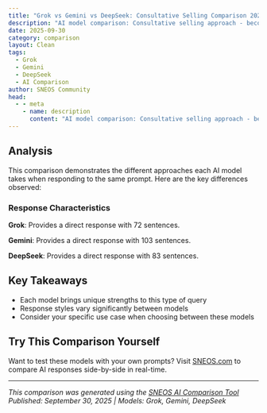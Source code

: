 ```yaml
---
title: "Grok vs Gemini vs DeepSeek: Consultative Selling Comparison 2025"
description: "AI model comparison: Consultative selling approach - become trusted advisor not pushy salesperson..."
date: 2025-09-30
category: comparison
layout: Clean
tags:
  - Grok
  - Gemini
  - DeepSeek
  - AI Comparison
author: SNEOS Community
head:
  - - meta
    - name: description
      content: "AI model comparison: Consultative selling approach - become trusted advisor not pushy salesperson..."
---
```


<ChatComparison
  title="Grok vs Gemini vs DeepSeek: Consultative Selling Comparison 2025"
  prompt="Consultative selling approach - become trusted advisor not pushy salesperson"
  :responses='{
    "Grok": "The consultative selling approach is a sales strategy that focuses on building trust, understanding the customer\u2019s needs, and positioning yourself as a trusted advisor rather than a pushy salesperson. It prioritizes long-term relationships over short-term gains and emphasizes solving problems for the client. Here\u2019s how you can adopt a consultative selling approach to become a trusted advisor:\n\n---\n\n### 1. Focus on Building Relationships\n- **Goal:** Establish trust and rapport with the client.\n- **How to Do It:**\n  - Invest time in getting to know the customer on a personal and professional level.\n  - Show genuine interest in their business, challenges, and goals.\n  - Be authentic\u2014avoid sounding rehearsed or overly transactional.\n  - Follow up consistently, not just to close a deal but to check in on their progress or needs.\n\n---\n\n### 2. Listen More Than You Talk\n- **Goal:** Understand the client\u2019s pain points, goals, and motivations.\n- **How to Do It:**\n  - Practice active listening by maintaining eye contact, nodding, and summarizing their points to show understanding.\n  - Ask open-ended questions like, \u201CWhat challenges are you currently facing with [specific issue]?\u201D or \u201CWhat would an ideal solution look like for your team?\u201D\n  - Avoid jumping straight to pitching your product or service\u2014let the client share their story first.\n\n---\n\n### 3. Diagnose Before Prescribing\n- **Goal:** Identify the root cause of the client\u2019s problems before offering solutions.\n- **How to Do It:**\n  - Conduct a thorough needs analysis by asking probing questions to uncover underlying issues (e.g., \u201CHow has this issue impacted your team\u2019s productivity?\u201D).\n  - Use the \u201C5 Whys\u201D technique to dig deeper into their challenges.\n  - Resist the urge to push your product as a one-size-fits-all solution\u2014tailor your recommendations to their specific situation.\n\n---\n\n### 4. Position Yourself as a Problem Solver\n- **Goal:** Show that you\u2019re invested in their success, not just in making a sale.\n- **How to Do It:**\n  - Frame your product or service as a solution to their unique problems, not as a generic offering.\n  - Provide value even before a sale\u2014share insights, industry trends, or resources that can help them.\n  - Offer multiple options (if applicable) and explain the pros and cons of each, empowering them to make an informed decision.\n\n---\n\n### 5. Educate, Don\u2019t Sell\n- **Goal:** Establish credibility by providing expertise and guidance.\n- **How to Do It:**\n  - Share knowledge about industry challenges, emerging trends, or best practices without directly tying it to your product.\n  - Use case studies or success stories to demonstrate how similar clients have benefited from your solutions.\n  - Avoid high-pressure tactics\u2014let the client come to the conclusion that your solution is the right fit.\n\n---\n\n### 6. Customize Solutions to Fit Their Needs\n- **Goal:** Show that you understand their unique situation and can offer tailored solutions.\n- **How to Do It:**\n  - Use the information gathered during your conversations to personalize your recommendations.\n  - Highlight how specific features or services address their specific pain points.\n  - Be flexible\u2014adapt your approach if their needs or priorities change during the process.\n\n---\n\n### 7. Be Transparent and Honest\n- **Goal:** Build long-term trust by being upfront, even when it\u2019s not in your immediate interest.\n- **How to Do It:**\n  - Admit when your product or service isn\u2019t the best fit for their needs and suggest alternatives (even if it means losing the sale).\n  - Be clear about costs, timelines, and potential challenges.\n  - Avoid overpromising\u2014set realistic expectations to maintain credibility.\n\n---\n\n### 8. Focus on Long-Term Value, Not Quick Wins\n- **Goal:** Prioritize the client\u2019s success over closing a deal.\n- **How to Do It:**\n  - Emphasize how your solution provides value over time (e.g., cost savings, efficiency gains, or scalable growth).\n  - Offer post-sale support and check-ins to ensure they\u2019re satisfied and achieving their goals.\n  - Look for opportunities to help them beyond the initial sale, such as connecting them with other resources or partners.\n\n---\n\n### 9. Handle Objections with Empathy\n- **Goal:** Address concerns without being defensive or pushy.\n- **How to Do It:**\n  - Acknowledge their objections and validate their concerns (e.g., \u201CI understand why you might feel hesitant about the cost\u2026\u201D).\n  - Ask clarifying questions to understand the root of their objection.\n  - Provide information or reassurances that address their specific concerns without forcing a decision.\n\n---\n\n### 10. Adopt a Collaborative Mindset\n- **Goal:** Make the client feel like you\u2019re working together toward a common goal.\n- **How to Do It:**\n  - Use language like \u201Cwe\u201D and \u201Clet\u2019s\u201D to create a sense of partnership (e.g., \u201CLet\u2019s explore how we can solve this together.\u201D).\n  - Involve them in the decision-making process by seeking their input on solutions.\n  - Position yourself as a resource they can rely on for advice, not just as someone trying to close a deal.\n\n---\n\n### Key Mindset Shift: Trusted Advisor vs. Pushy Salesperson\n| **Trusted Advisor**                       | **Pushy Salesperson**                   |\n|-------------------------------------------|-----------------------------------------|\n| Focuses on the client\u2019s needs and success | Focuses on meeting quotas or closing deals |\n| Builds relationships for long-term value  | Prioritizes short-term transactions     |\n| Listens and asks thoughtful questions     | Talks excessively and pushes products   |\n| Offers tailored solutions                 | Promotes one-size-fits-all solutions    |\n| Educates and advises                      | Uses high-pressure tactics              |\n\n---\n\n### Practical Tips to Reinforce Trust\n- **Be Reliable:** Follow through on promises and meet deadlines.\n- **Stay Professional:** Maintain a respectful tone and avoid aggressive or manipulative tactics.\n- **Show Empathy:** Put yourself in the client\u2019s shoes and address their emotional as well as practical needs.\n- **Leverage Referrals:** Encourage satisfied clients to refer others, as word-of-mouth builds trust.\n- **Continuous Learning:** Stay updated on industry trends and your client\u2019s business to provide relevant advice.\n\n---\n\nBy adopting a consultative selling approach, you shift the dynamic from a transactional interaction to a meaningful partnership. Clients are more likely to buy from someone they trust and see as a partner in their success, leading to stronger relationships, repeat business, and referrals over time.",
    "Gemini": "You\u0027ve hit the nail on the head! The consultative selling approach is all about building trust and becoming a trusted advisor, rather than just pushing a product or service. Here\u0027s a breakdown of how to achieve that:\n\n**Key Principles of Consultative Selling:**\n\n*   **Understanding the Customer:** Deeply understanding the customer\u0027s needs, challenges, goals, and aspirations is paramount.\n*   **Building Trust:** Fostering genuine trust and rapport through authenticity, empathy, and integrity.\n*   **Adding Value:** Providing valuable insights, information, and solutions tailored to the customer\u0027s specific situation.\n*   **Long-Term Relationship:** Focusing on building a lasting relationship rather than just a one-time sale.\n*   **Problem-Solving:** Approaching the sales process as a problem-solving exercise where you help the customer overcome obstacles and achieve their objectives.\n\n**Steps to Becoming a Trusted Advisor:**\n\n1.  **Preparation and Research:**\n\n    *   **Know Your Product/Service Inside and Out:** Be an expert on what you\u0027re selling, including its features, benefits, limitations, and potential applications.\n    *   **Research the Customer:** Before contacting the customer, research their company, industry, challenges, competitors, and online presence (website, social media).\n    *   **Identify Potential Needs:** Based on your research, anticipate some of the customer\u0027s potential needs and challenges.\n\n2.  **Active Listening and Needs Assessment:**\n\n    *   **Focus on the Customer:** Make the conversation about *them*, not about you.\n    *   **Ask Open-Ended Questions:** Ask questions that encourage the customer to elaborate and provide detailed information (e.g., \u0022What are your biggest challenges with...?\u0022, \u0022What are your goals for...?\u0022, \u0022What are your priorities for...?\u0022).\n    *   **Listen Actively:** Pay close attention to what the customer is saying, both verbally and nonverbally.  Don\u0027t just wait for your turn to talk.  Show you\u0027re listening by nodding, making eye contact, and using verbal cues like \u0022I understand\u0022 or \u0022That\u0027s interesting.\u0022\n    *   **Empathize:** Try to understand the customer\u0027s perspective and show empathy for their situation.\n    *   **Clarify and Summarize:** Periodically summarize what you\u0027ve heard to ensure you understand the customer\u0027s needs correctly (e.g., \u0022So, if I understand correctly, you\u0027re looking for a solution that can...\u0022).\n\n3.  **Presenting Solutions and Recommendations:**\n\n    *   **Tailor Your Presentation:**  Don\u0027t use a generic pitch.  Instead, tailor your presentation to address the customer\u0027s specific needs and challenges that you identified during the needs assessment.\n    *   **Focus on Benefits, Not Just Features:** Explain how your product/service will *benefit* the customer and help them achieve their goals (e.g., \u0022This feature will save you time by...\u0022 or \u0022This service will increase your efficiency, resulting in...\u0022).\n    *   **Provide Options:** If possible, offer the customer different options or solutions to choose from.  This shows that you\u0027re not just trying to push one particular product or service.\n    *   **Be Honest and Transparent:** Don\u0027t exaggerate or make false claims.  Be honest about the limitations of your product/service and any potential challenges.\n    *   **Share Relevant Insights and Advice:**  Provide valuable insights and advice related to the customer\u0027s industry, challenges, or goals.  This demonstrates your expertise and builds trust.\n\n4.  **Addressing Objections and Concerns:**\n\n    *   **Listen Empathetically:** Don\u0027t become defensive when the customer raises an objection.  Listen carefully to their concerns and try to understand their perspective.\n    *   **Acknowledge the Objection:** Acknowledge the customer\u0027s concern and show that you understand it (e.g., \u0022I understand your concern about the price...\u0022).\n    *   **Provide Evidence and Support:** Provide evidence, data, or case studies to address the customer\u0027s concerns and demonstrate the value of your product/service.\n    *   **Offer Solutions:** If possible, offer solutions to address the customer\u0027s objections (e.g., a discount, a payment plan, or a customized solution).\n\n5.  **Closing the Sale (Naturally):**\n\n    *   **Focus on Helping, Not Forcing:**  The close should feel like a natural progression of the conversation, not a high-pressure tactic.\n    *   **Ask for Commitment:**  After addressing all of the customer\u0027s concerns and providing a solution, ask for a commitment (e.g., \u0022Are you ready to move forward with this solution?\u0022, \u0022Does this sound like it would solve your problem?\u0022, \u0022Would you like to schedule a demo?\u0022).\n    *   **Make it Easy to Say Yes:**  Make it as easy as possible for the customer to say yes by providing clear instructions, offering assistance with paperwork, and outlining the next steps.\n\n6.  **Follow-Up and Relationship Building:**\n\n    *   **Thank the Customer:**  Thank the customer for their time and business.\n    *   **Provide Ongoing Support:**  Offer ongoing support and assistance to ensure the customer is satisfied with your product/service.\n    *   **Stay in Touch:**  Stay in touch with the customer regularly, even if they don\u0027t need anything at the moment.  Share relevant industry news, insights, and advice.\n    *   **Ask for Referrals:**  If the customer is satisfied with your product/service, ask for referrals to other potential customers.\n\n**Key Skills for Consultative Selling:**\n\n*   **Active Listening:** The ability to fully concentrate, understand, respond, and remember what the customer is saying.\n*   **Questioning:** The ability to ask insightful and relevant questions to uncover the customer\u0027s needs.\n*   **Communication:** The ability to communicate effectively and clearly, both verbally and in writing.\n*   **Problem-Solving:** The ability to analyze problems and develop creative solutions.\n*   **Empathy:** The ability to understand and share the feelings of another person.\n*   **Product Knowledge:** A deep understanding of your product/service and its applications.\n*   **Industry Knowledge:** A broad understanding of the customer\u0027s industry and its challenges.\n*   **Relationship Building:** The ability to build and maintain strong relationships with customers.\n*   **Emotional Intelligence:** The ability to understand and manage your own emotions, as well as the emotions of others.\n\n**Examples of Shifting from \u0022Pushy\u0022 to \u0022Consultative\u0022:**\n\n| **Pushy Sales Approach**                    | **Consultative Sales Approach**                                                       |\n| :------------------------------------------ | :----------------------------------------------------------------------------------- |\n| \u0022Buy my product! It\u0027s the best!\u0022           | \u0022What challenges are you facing that I might be able to help you with?\u0022             |\n| \u0022This is the cheapest price you\u0027ll find!\u0022   | \u0022Let\u0027s discuss your budget and find the best solution that fits your needs.\u0022          |\n| \u0022Sign up now before this offer expires!\u0022    | \u0022Let\u0027s explore if this solution aligns with your long-term goals and priorities.\u0022     |\n| Focusing on closing the sale immediately | Focusing on understanding the customer\u0027s needs and building a relationship. |\n\n**In summary, consultative selling is about making the customer the hero of their own story, and positioning yourself as a guide and trusted advisor who helps them achieve their goals. It\u0027s a more rewarding and sustainable approach to sales that leads to happier customers and stronger long-term relationships.**\n",
    "DeepSeek": "Of course. This is an excellent and powerful shift in mindset. The transition from a \u0022pushy salesperson\u0022 to a \u0022trusted advisor\u0022 is the core of modern, effective selling, especially in complex or service-based industries.\n\nHere is a comprehensive breakdown of the consultative selling approach.\n\n### The Core Mindset Shift: From Seller to Advisor\n\nFirst, you must internalize the fundamental differences in your identity:\n\n| Pushy Salesperson | Trusted Advisor |\n| :--- | :--- |\n| **Goal:** Close the deal. | **Goal:** Solve the customer\u0027s problem. |\n| **Focus:** Product features \u0026 price. | **Focus:** Customer outcomes and value. |\n| **Monologue:** Talks *at* the customer. | **Dialogue:** Listens *to* the customer. |\n| **Relationship:** Transactional. | **Relationship:** Collaborative \u0026 long-term. |\n| **Authority:** Claims to have all the answers. | **Authority:** Earned through insight and expertise. |\n| **Pressure:** Uses closing tactics and urgency. | **Guidance:** Helps the customer make an informed decision. |\n\n---\n\n### The Consultative Selling Framework: A Step-by-Step Guide\n\nThis isn\u0027t a script; it\u0027s a process. Your primary tool is **curiosity**.\n\n#### Step 1: Deep Research \u0026 Preparation (Before the Meeting)\nA trusted advisor is prepared. Don\u0027t waste the client\u0027s time asking basic questions you could have Googled.\n*   **Research their business:** Understand their industry, competitors, recent news, and financial performance.\n*   **Understand their role:** What are their likely goals, challenges (KPIs), and pressures?\n*   **Hypothesize:** Based on your research, what are 2-3 potential problems you might be able to help with? This prepares you for a relevant conversation.\n\n#### Step 2: Uncover the Real Need (The Discovery Phase)\nThis is the most critical step. Your goal is to diagnose, not to prescribe.\n*   **Ask Open-Ended Questions:** Use \u0022what,\u0022 \u0022how,\u0022 and \u0022why\u0022 to elicit detailed responses.\n    *   *Instead of:* \u0022Are you happy with your current vendor?\u0022\n    *   *Try:* \u0022**What** does your ideal outcome look like from your current service, and **where** are the biggest gaps?\u0022\n*   **Practice Active Listening:** Listen to understand, not just to reply. Pause before you speak. Take notes.\n*   **Dive Deeper with the \u00225 Whys\u0022:** Get to the root cause of a surface-level problem.\n    *   *Client:* \u0022We need to improve our lead generation.\u0022\n    *   *You:* \u0022**Why** is that a priority right now?\u0022 -\u003E \u0022**Why** is the current process failing?\u0022 -\u003E \u0022**What impact** is that having on the sales team?\u0022\n*   **Focus on Pain \u0026 Gain:** Uncover both the negative consequences of the current state (the pain) and the desired positive outcomes (the gain).\n\n#### Step 3: Listen for \u0022Dominos\u0022 - The Implications\nA trusted advisor helps the client see the full picture. When a client states a problem, your job is to explore its ripple effects.\n*   **Client:** \u0022Our system integration is clunky and takes 3 hours a week to manage.\u0022\n*   **You (probing for implications):** \u0022I see. If those 3 hours were freed up, **what could your team be doing instead** that would drive more revenue?\u0022 or \u0022**How does that manual process affect data accuracy and reporting** for your leadership?\u0022\n\nThis moves the conversation from a simple feature need (\u0022we need an integration\u0022) to a strategic business value (\u0022we need to reclaim 150 hours a year for revenue-generating activities and ensure decision-making is based on accurate data\u0022).\n\n#### Step 4: Collaborate on the Solution\nNow, and only now, do you begin to talk about your product or service. Frame it as a solution to the specific problems *they just told you about*.\n*   **Connect the Dots Explicitly:** \u0022You mentioned that your biggest challenge is X, and it\u0027s causing Y. Our solution addresses this specifically by Z.\u0022\n*   **Tailor the Presentation:** Don\u0027t run through a standard deck. Only show the features that are relevant to *their* pain points. Tell a story about how a similar client achieved the gain they\u0027re looking for.\n*   **Co-create the Vision:** Use language like, \u0022So, if we could deliver on A and B, that would get you to your goal of C, correct?\u0022 This makes them a partner in the solution.\n\n#### Step 5: Handle Objections with Empathy\nObjections are not rejections; they are requests for more information or clarification.\n*   **Acknowledge and Validate:** \u0022That\u0027s a valid concern,\u0022 or \u0022I understand why that\u0027s important.\u0022\n*   **Unpack the Objection:** \u0022Could you help me understand a bit more about what\u0027s behind your concern about the implementation time?\u0022\n*   **Collaboratively Solve:** \u0022Given that, what would a successful implementation look like for you?\u0022 or \u0022Let\u0027s explore how we can mitigate that risk together.\u0022\n\n#### Step 6: The Natural Close\nIf you\u0027ve done the previous steps correctly, the close becomes a logical next step, not a high-pressure tactic.\n*   **Assume the Sale:** \u0022The next step is for our technical team to run a demo environment for you. Does next Tuesday at 10 AM work?\u0022\n*   **Summarize Value:** \u0022Based on everything we\u0027ve discussed, this solution will solve your data accuracy issue and save your team roughly 10 hours a week. Are you ready to move forward and make that a reality?\u0022\n*   **Offer a Choice:** \u0022Would you prefer to start with the onboarding program in June or in July?\u0022\n\n### Key Traits of a Trusted Advisor\n\n*   **Credibility:** You know your stuff (your product, their industry).\n*   **Reliability:** You do what you say you will do, every time.\n*   **Intimacy:** You create a safe, confidential environment for the client to share their real challenges.\n*   **Self-Orientation:** **LOW.** This is crucial. Your focus is on the client\u0027s success, not your commission. The client can sense this intuitively.\n\n### Phrases to Use (and Avoid)\n\n| Avoid This (Pushy) | Use This (Consultative) |\n| :--- | :--- |\n| \u0022This is our best-selling product.\u0022 | \u0022Based on the challenge you described, this is the solution that has worked for others in your situation.\u0022 |\n| \u0022What will it take to get you to sign today?\u0022 | \u0022What are the key factors you\u0027ll be considering as you make your decision?\u0022 |\n| \u0022Let me tell you about our features.\u0022 | \u0022What part of your current process is most important for me to explain how we can help?\u0022 |\n| \u0022I have a great deal for you.\u0022 | \u0022I\u0027ve put together a proposal that outlines the ROI based on the goals we discussed.\u0022 |\n\nBy adopting this approach, you stop being a cost center (a salesperson) and start being a value center (a strategic partner). You become the person your clients call not when they want to buy something, but when they have a problem they can\u0027t solve. That is the ultimate competitive advantage."
  }'
  published-date="17:07"
/>

## Analysis

This comparison demonstrates the different approaches each AI model takes when responding to the same prompt. Here are the key differences observed:

### Response Characteristics

**Grok**: Provides a direct response with 72 sentences. 

**Gemini**: Provides a direct response with 103 sentences. 

**DeepSeek**: Provides a direct response with 83 sentences. 

## Key Takeaways

- Each model brings unique strengths to this type of query
- Response styles vary significantly between models
- Consider your specific use case when choosing between these models

## Try This Comparison Yourself

Want to test these models with your own prompts? Visit [SNEOS.com](https://sneos.com) to compare AI responses side-by-side in real-time.

---

*This comparison was generated using the [SNEOS AI Comparison Tool](https://sneos.com)*
*Published: September 30, 2025 | Models: Grok, Gemini, DeepSeek*
